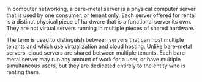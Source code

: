 In computer networking, a bare-metal server is a physical computer server that is used by one consumer, or tenant only. Each server offered for rental is a distinct physical piece of hardware that is a functional server its own. They are not virtual servers running in multiple pieces of shared hardware.

The term is used to distinguish between servers that can host multiple tenants and which use virtualization and cloud hosting. Unlike bare-metal servers, cloud servers are shared between multiple tenants. Each bare metal server may run any amount of work for a user, or have multiple simultaneous users, but they are dedicated entirely to the entity who is renting them.
